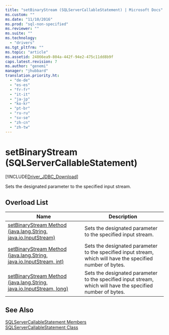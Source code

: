 ```yaml
---
title: "setBinaryStream (SQLServerCallableStatement) | Microsoft Docs"
ms.custom: ""
ms.date: "11/10/2016"
ms.prod: "sql-non-specified"
ms.reviewer: ""
ms.suite: ""
ms.technology: 
  - "drivers"
ms.tgt_pltfrm: ""
ms.topic: "article"
ms.assetid: 24866ea9-804a-442f-94e2-475c11dd8b9f
caps.latest.revision: 7
ms.author: "genemi"
manager: "jhubbard"
translation.priority.ht: 
  - "de-de"
  - "es-es"
  - "fr-fr"
  - "it-it"
  - "ja-jp"
  - "ko-kr"
  - "pt-br"
  - "ru-ru"
  - "sv-se"
  - "zh-cn"
  - "zh-tw"
---
```

# setBinaryStream (SQLServerCallableStatement)
[!INCLUDE[Driver_JDBC_Download](../../../connect/jdbc/includes)]

  Sets the designated parameter to the specified input stream.  
  
## Overload List  
  
|Name|Description|  
|----------|-----------------|  
|[setBinaryStream Method &#40;java.lang.String, java.io.InputStream&#41;](../../../connect/jdbc/reference/setbinarystream-method--java.lang.string--java.io.inputstream-.md)|Sets the designated parameter to the specified input stream.|  
|[setBinaryStream Method  &#40;java.lang.String, java.io.InputStream, int&#41;](../../../connect/jdbc/reference/setbinarystream-method---java.lang.string--java.io.inputstream--int-.md)|Sets the designated parameter to the specified input stream, which will have the specified number of bytes.|  
|[setBinaryStream Method &#40;java.lang.String, java.io.InputStream, long&#41;](../../../connect/jdbc/reference/setbinarystream-method--java.lang.string--java.io.inputstream--long-.md)|Sets the designated parameter to the specified input stream, which will have the specified number of bytes.|  
  
## See Also  
 [SQLServerCallableStatement Members](../../../connect/jdbc/reference/sqlservercallablestatement-members.md)   
 [SQLServerCallableStatement Class](../../../connect/jdbc/reference/sqlservercallablestatement-class.md)  
  
  